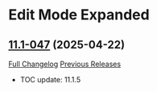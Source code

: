 # Edit Mode Expanded

## [11.1-047](https://github.com/teelolws/EditModeExpanded/tree/11.1-047) (2025-04-22)
[Full Changelog](https://github.com/teelolws/EditModeExpanded/compare/11.1-046...11.1-047) [Previous Releases](https://github.com/teelolws/EditModeExpanded/releases)

- TOC update: 11.1.5  
